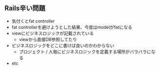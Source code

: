 ## Rails辛い問題

* 気付くとfat controller
 * fat controllerを避けようとした結果、今度はmodelがfatになる
* viewにビジネスロジックが記載されている
  * viewから直接DB参照してたり
* ビジネスロジックをどこに書けば良いのかわからない
  * プロジェクト / 人毎にビジネスロジックを定義する場所がバラバラになる
* etc
